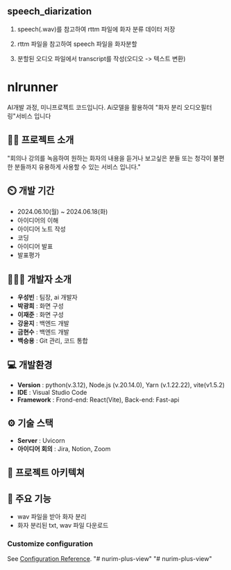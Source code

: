 ## speech_diarization 

1. speech(.wav)를 참고하여 rttm 파일에 화자 분류 데이터 저장

2. rttm 파일을 참고하여 speech 파일을 화자분할

3. 분할된 오디오 파일에서 transcript를 작성(오디오 -> 텍스트 변환)

# nlrunner
AI개발 과정, 미니프로젝트 코드입니다. Ai모델을 활용하여 "화자 분리 오디오필터링"서비스 입니다

## 👨‍🏫 프로젝트 소개
"회의나 강의를 녹음하여 원하는 화자의 내용을 듣거나 보고싶은 분들 또는 청각이 불편한 분들까지 유용하게 사용할 수 있는 서비스 입니다."

## ⏲️ 개발 기간 
- 2024.06.10(월) ~ 2024.06.18(화)
- 아이디어의 이해
- 아이디어 노트 작성
- 코딩
- 아이디어 발표
- 발표평가
  
## 🧑‍🤝‍🧑 개발자 소개 
- **우성빈** : 팀장, ai 개발자
- **박광희** : 화면 구성
- **이재준** : 화면 구성
- **강윤지** : 백엔드 개발
- **금현수** : 백엔드 개발
- **백승용** : Git 관리, 코드 통합 

## 💻 개발환경
- **Version** : python(v.3.12), Node.js (v.20.14.0), Yarn (v.1.22.22), vite(v1.5.2)
- **IDE** : Visual Studio Code
- **Framework** : Frond-end: React(Vite), Back-end: Fast-api

## ⚙️ 기술 스택
- **Server** : Uvicorn
- **아이디어 회의** : Jira, Notion, Zoom

## 📝 프로젝트 아키텍쳐


## 📌 주요 기능
- wav 파일을 받아 화자 분리
- 화자 분리된 txt, wav 파일 다운로드

### Customize configuration
See [Configuration Reference](https://cli.vuejs.org/config/).
"# nurim-plus-view" 
"# nurim-plus-view" 

